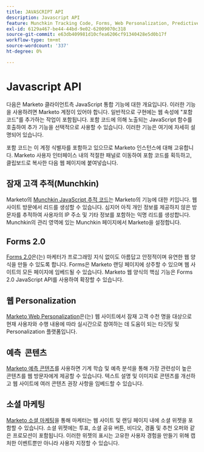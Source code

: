 ```yaml
---
title: JAVASCRIPT API
description: Javascript API
feature: Munchkin Tracking Code, Forms, Web Personalization, Predictive Content, Social, Javascript
exl-id: 6129a467-be44-44bd-9e02-62009070c318
source-git-commit: e63db409981d10cfea6206cf91340428e5d0b17f
workflow-type: tm+mt
source-wordcount: '337'
ht-degree: 0%

---
```


# Javascript API

다음은 Marketo 클라이언트측 JavaScript 통합 기능에 대한 개요입니다. 이러한 기능을 사용하려면 Marketo 계정이 있어야 합니다. 일반적으로 구현에는 웹 속성에 &quot;포함 코드&quot;를 추가하는 작업이 포함됩니다. 포함 코드에 의해 노출되는 JavaScript 함수를 호출하여 추가 기능을 선택적으로 사용할 수 있습니다. 이러한 기능은 여기에 자세히 설명되어 있습니다.

포함 코드는 이 계정 식별자를 포함하고 있으므로 Marketo 인스턴스에 대해 고유합니다. Marketo 사용자 인터페이스 내의 적절한 패널로 이동하여 포함 코드를 획득하고, 클립보드로 복사한 다음 웹 페이지에 붙여넣습니다.

## 잠재 고객 추적(Munchkin)

Marketo의 [Munchkin JavaScript 추적 코드](lead-tracking.md)는 Marketo의 기능에 대한 키입니다. 웹 사이트 방문에서 리드를 생성할 수 있습니다. 심지어 아직 개인 정보를 제공하지 않은 방문자를 추적하여 사용자의 IP 주소 및 기타 정보를 포함하는 익명 리드를 생성합니다. Munchkin의 관리 영역에 있는 Munchkin 페이지에서 Marketo을 설정합니다.

## Forms 2.0

[Forms 2.0](forms-api-reference.md)은(는) 마케터가 프로그래밍 지식 없이도 아름답고 안정적이며 유연한 웹 양식을 만들 수 있도록 합니다. Forms은 Marketo 랜딩 페이지에 상주할 수 있으며 웹 사이트의 모든 페이지에 임베드될 수 있습니다. Marketo 웹 양식의 핵심 기능은 Forms 2.0 JavaScript API를 사용하여 확장할 수 있습니다.

## 웹 Personalization

[Marketo Web Personalization](web-personalization.md)은(는) 웹 사이트에서 잠재 고객 수천 명을 대상으로 현재 사용자와 수행 내용에 따라 실시간으로 참여하는 데 도움이 되는 타깃팅 및 Personalization 플랫폼입니다.

## 예측  콘텐츠

[Marketo 예측 콘텐츠](predictive-content.md)를 사용하면 기계 학습 및 예측 분석을 통해 가장 관련성이 높은 콘텐츠를 웹 방문자에게 제공할 수 있습니다. 텍스트 설명 및 이미지로 콘텐츠를 개선하고 웹 사이트에 여러 콘텐츠 권장 사항을 임베드할 수 있습니다.

## 소셜 마케팅

[Marketo 소셜 마케팅](social.md)을 통해 마케터는 웹 사이트 및 랜딩 페이지 내에 소셜 위젯을 포함할 수 있습니다. 소셜 위젯에는 투표, 소셜 공유 버튼, 비디오, 경품 및 추천 오퍼와 같은 프로모션이 포함됩니다. 이러한 위젯의 표시는 고유한 사용자 경험을 만들기 위해 캡처한 이벤트뿐만 아니라 사용자 지정할 수 있습니다.
